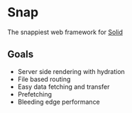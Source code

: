 # Snap

The snappiest web framework for [Solid](https://github.com/ryansolid/solid)

## Goals
- Server side rendering with hydration
- File based routing
- Easy data fetching and transfer
- Prefetching
- Bleeding edge performance
